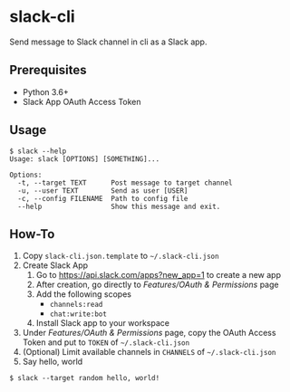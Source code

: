 # slack-cli

Send message to Slack channel in cli as a Slack app.

## Prerequisites

- Python 3.6+
- Slack App OAuth Access Token

## Usage

```
$ slack --help
Usage: slack [OPTIONS] [SOMETHING]...

Options:
  -t, --target TEXT      Post message to target channel
  -u, --user TEXT        Send as user [USER]
  -c, --config FILENAME  Path to config file
  --help                 Show this message and exit.
```

## How-To

1. Copy `slack-cli.json.template` to `~/.slack-cli.json`
1. Create Slack App
    1. Go to https://api.slack.com/apps?new_app=1 to create a new app
    1. After creation, go directly to *Features/OAuth & Permissions* page
    1. Add the following scopes
        - `channels:read`
        - `chat:write:bot`
    1. Install Slack app to your workspace
1. Under *Features/OAuth & Permissions* page, copy the OAuth Access Token and put to `TOKEN` of `~/.slack-cli.json`
1. (Optional) Limit available channels in `CHANNELS` of `~/.slack-cli.json`
1. Say hello, world
```
$ slack --target random hello, world!
```
